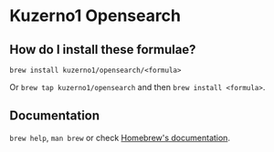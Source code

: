 # Kuzerno1 Opensearch

## How do I install these formulae?

`brew install kuzerno1/opensearch/<formula>`

Or `brew tap kuzerno1/opensearch` and then `brew install <formula>`.

## Documentation

`brew help`, `man brew` or check [Homebrew's documentation](https://docs.brew.sh).
